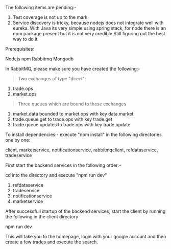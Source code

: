 The following items are pending:-

1. Test coverage is not up to the mark
2. Service discovery is tricky, because nodejs does not integrate well with eureka. With Java its very simple using spring stack, for node there is an npm package present but it is not very credible.Still figuring out the best way to do it.

Prerequisites:

Nodejs
npm
Rabbitmq
Mongodb

In RabbitMQ, please make sure you have created the following:-
>Two exchanges of type "direct":
1. trade.ops
2. market.ops
>Three queues which are bound to these exchanges
1. market.data bounded to market.ops with key data.market
2. trade.queue.get to trade.ops with key trade.get
3. trade.queue.updates to trade.ops with key trade.update

To install dependencies:-
execute "npm install" in the following directories one by one:

client, marketservice, notificationservice, rabbitmqclient, refdataservice, tradeservice

First start the backend services in the following order:-

cd into the directory and execute "npm run dev"
1. refdataservice
2. tradeservice
3. notificationservice
4. marketservice

After successfull startup of the backend services, start the client by running the following in the client directory

npm run dev

This will take you to the homepage, login with your google account and then create a few trades and execute the search.